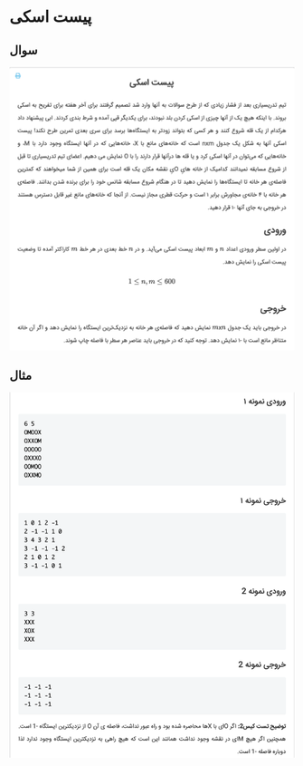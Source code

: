 # پیست اسکی


## سوال
![github-octocat](https://github.com/MmahdiM79/AUT-DS-fall99-solutions/blob/main/3nd%20series/question1_(پیست%20اسکی)/questionPic_(پیست%20اسکی).png)


## مثال
![github-octocat](https://github.com/MmahdiM79/AUT-DS-fall99-solutions/blob/main/3nd%20series/question1_(پیست%20اسکی)/testCases_(پیست%20اسکی).png)
